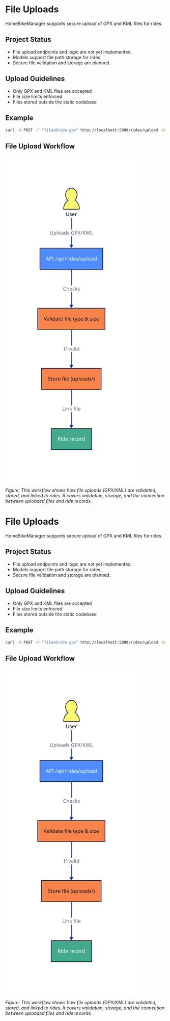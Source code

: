 # File Uploads

HomeBikeManager supports secure upload of GPX and KML files for rides.

## Project Status
- File upload endpoints and logic are not yet implemented.
- Models support file path storage for rides.
- Secure file validation and storage are planned.

## Upload Guidelines
- Only GPX and KML files are accepted
- File size limits enforced
- Files stored outside the static codebase

## Example
```bash
curl -X POST -F "file=@ride.gpx" http://localhost:5000/rides/upload -H "Authorization: Bearer <API_KEY>"
```

## File Upload Workflow
![File Upload Workflow](diagrams/file_upload_flow.svg)

*Figure: This workflow shows how file uploads (GPX/KML) are validated, stored, and linked to rides. It covers validation, storage, and the connection between uploaded files and ride records.*
# File Uploads

HomeBikeManager supports secure upload of GPX and KML files for rides.

## Project Status
- File upload endpoints and logic are not yet implemented.
- Models support file path storage for rides.
- Secure file validation and storage are planned.

## Upload Guidelines
- Only GPX and KML files are accepted
- File size limits enforced
- Files stored outside the static codebase

## Example
```bash
curl -X POST -F "file=@ride.gpx" http://localhost:5000/rides/upload -H "Authorization: Bearer <API_KEY>"
```

## File Upload Workflow
![File Upload Workflow](diagrams/file_upload_flow.svg)

*Figure: This workflow shows how file uploads (GPX/KML) are validated, stored, and linked to rides. It covers validation, storage, and the connection between uploaded files and ride records.*
